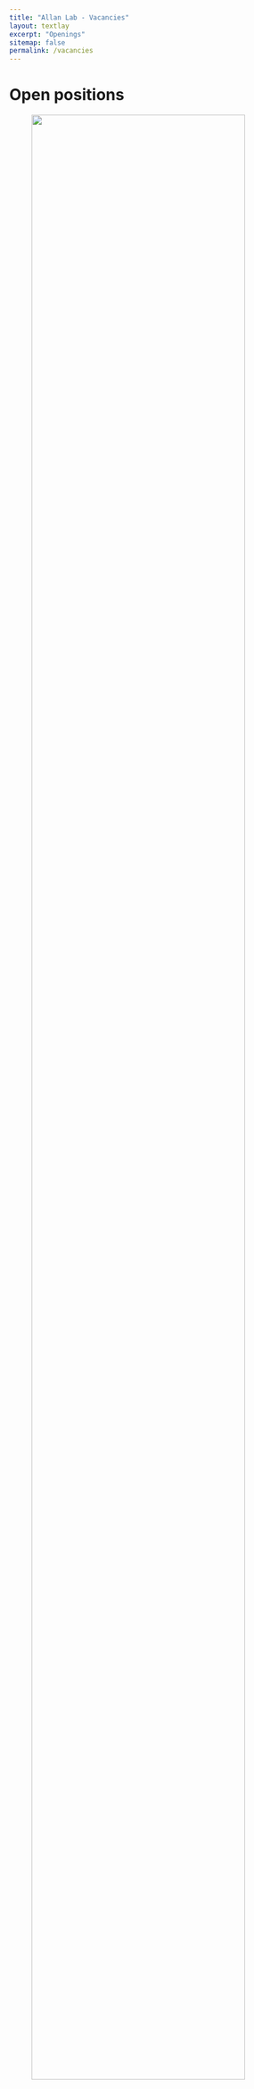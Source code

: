 ```yaml
---
title: "Allan Lab - Vacancies"
layout: textlay
excerpt: "Openings"
sitemap: false
permalink: /vacancies
---
```


# Open positions






<figure>
<img src="{{ site.url }}{{ site.baseurl }}/images/picpic/Gallery/DSC_0696.jpg" width="95%">
</figure>
